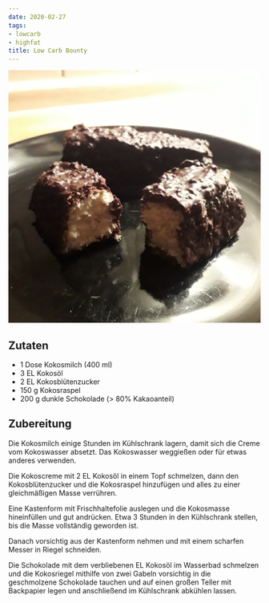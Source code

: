 ```yaml
---
date: 2020-02-27
tags:
- lowcarb
- highfat
title: Low Carb Bounty
---
```


![](/img/Low-Carb-Bounty.jpg)

## Zutaten
- 1 Dose    Kokosmilch (400 ml)
- 3 EL      Kokosöl
- 2 EL      Kokosblütenzucker
- 150 g     Kokosraspel
- 200 g     dunkle Schokolade (> 80% Kakaoanteil)

## Zubereitung
Die Kokosmilch einige Stunden im Kühlschrank lagern, damit sich die Creme vom Kokoswasser absetzt. Das Kokoswasser weggießen oder für etwas anderes verwenden.

Die Kokoscreme mit 2 EL Kokosöl in einem Topf schmelzen, dann den Kokosblütenzucker und die Kokosraspel hinzufügen und alles zu einer gleichmäßigen Masse verrühren.

Eine Kastenform mit Frischhaltefolie auslegen und die Kokosmasse hineinfüllen und gut andrücken. Etwa 3 Stunden in den Kühlschrank stellen, bis die Masse vollständig geworden ist.

Danach vorsichtig aus der Kastenform nehmen und mit einem scharfen Messer in Riegel schneiden.

Die Schokolade mit dem verbliebenen EL Kokosöl im Wasserbad schmelzen und die Kokosriegel mithilfe von zwei Gabeln vorsichtig in die geschmolzene Schokolade tauchen und auf einen großen Teller mit Backpapier legen und anschließend im Kühlschrank abkühlen lassen.
